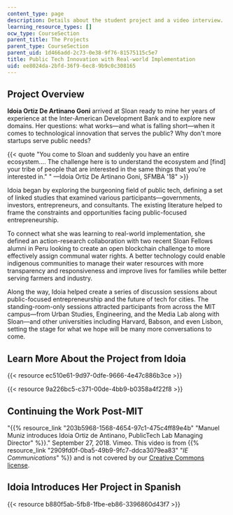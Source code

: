 ```yaml
---
content_type: page
description: Details about the student project and a video interview.
learning_resource_types: []
ocw_type: CourseSection
parent_title: The Projects
parent_type: CourseSection
parent_uid: 1d466add-2c73-0e38-9f76-81575115c5e7
title: Public Tech Innovation with Real-world Implementation
uid: ee8024da-2bfd-36f9-6ec8-9b9c0c308165
---
```


Project Overview
----------------

**Idoia Ortiz De Artinano Goni** arrived at Sloan ready to mine her years of experience at the Inter-American Development Bank and to explore new domains. Her questions: what works—and what is falling short—when it comes to technological innovation that serves the public? Why don't more startups serve public needs?

{{< quote "You come to Sloan and suddenly you have an entire ecosystem…. The challenge here is to understand the ecosystem and [find] your tribe of people that are interested in the same things that you're interested in." " —Idoia Ortiz De Artinano Goni, SFMBA '18" >}}

Idoia began by exploring the burgeoning field of public tech, defining a set of linked studies that examined various participants—governments, investors, entrepreneurs, and consultants. The existing literature helped to frame the constraints and opportunities facing public-focused entrepreneurship.

To connect what she was learning to real-world implementation, she defined an action-research collaboration with two recent Sloan Fellows alumni in Peru looking to create an open blockchain challenge to more effectively assign communal water rights. A better technology could enable indigenous communities to manage their water resources with more transparency and responsiveness and improve lives for families while better serving farmers and industry.

Along the way, Idoia helped create a series of discussion sessions about public-focused entrepreneurship and the future of tech for cities. The standing-room-only sessions attracted participants from across the MIT campus—from Urban Studies, Engineering, and the Media Lab along with Sloan—and other universities including Harvard, Babson, and even Lisbon, setting the stage for what we hope will be many more conversations to come.

Learn More About the Project from Idoia
---------------------------------------

{{< resource ec510e61-9d97-0dfe-9666-4e47c886b3ce >}}

{{< resource 9a226bc5-c371-00de-4bb9-b0358a4f22f8 >}}

Continuing the Work Post-MIT
----------------------------

"{{% resource_link "203b5968-1568-4654-97c1-475c4ff89e4b" "Manuel Muniz introduces Idoia Ortiz de Antinano, PublicTech Lab Managing Director" %}}." September 27, 2018. Vimeo. This video is from {{% resource_link "2909fd0f-0ba5-49b9-9fc7-ddca3079ea83" "_IE Communications_" %}} and is not covered by our [Creative Commons license](/terms/#cc).

Idoia Introduces Her Project in Spanish
---------------------------------------

{{< resource b880f5ab-5fb8-1fbe-eb86-3396860d43f7 >}}